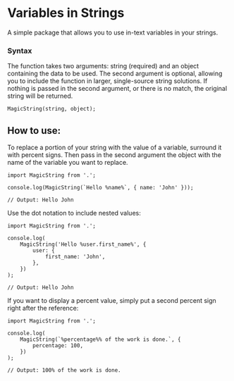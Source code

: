 # Variables in Strings

A simple package that allows you to use in-text variables in your strings.

### Syntax

The function takes two arguments: string (required) and an object containing the data to be used. The second argument is optional, allowing you to include the function in larger, single-source string solutions.
If nothing is passed in the second argument, or there is no match, the original string will be returned.

```
MagicString(string, object);
```

## How to use:
To replace a portion of your string with the value of a variable, surround it with percent signs. Then pass in the second argument the object with the name of the variable you want to replace.

```
import MagicString from '.';

console.log(MagicString(`Hello %name%`, { name: 'John' }));

// Output: Hello John
```

Use the dot notation to include nested values:

```
import MagicString from '.';

console.log(
	MagicString('Hello %user.first_name%', {
		user: {
			first_name: 'John',
		},
	})
);

// Output: Hello John
```

If you want to display a percent value, simply put a second percent sign right after the reference:

```
import MagicString from '.';

console.log(
	MagicString(`%percentage%% of the work is done.`, {
		percentage: 100,
	})
);

// Output: 100% of the work is done.
```
